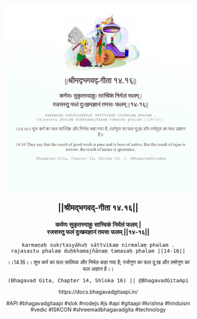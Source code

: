 <img src="../../asset/BG_14_16.png"/>
<center><h2>||श्रीमद्‍भगवद्‍-गीता १४.१६||</h2>
<h3>कर्मणः सुकृतस्याहुः सात्त्विकं निर्मलं फलम् |<br/>रजसस्तु फलं दुःखमज्ञानं तमसः फलम् ||१४-१६||</h3>
<pre>karmaṇaḥ sukṛtasyāhuḥ sāttvikaṃ nirmalaṃ phalam .<br/>rajasastu phalaṃ duḥkhamajñānaṃ tamasaḥ phalam ||14-16||</pre>
<p>।।14.16।। शुभ कर्म का फल सात्विक और निर्मल कहा गया है; रजोगुण का फल दु;ख और तमोगुण का फल अज्ञान है।।</p>
<pre>(Bhagavad Gita, Chapter 14, Shloka 16) || @BhagavadGitaApi</pre><p>https://docs.bhagavadgitaapi.in/</p><p>#API #bhagavadgitaapi #slok #nodejs #js #api #gitaapi #krishna #hinduism #vedic #ISKCON #shreemadbhagavadgita #technology</p></center>